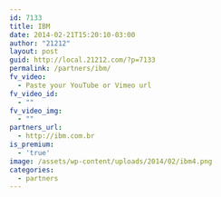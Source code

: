 ```yaml
---
id: 7133
title: IBM
date: 2014-02-21T15:20:10-03:00
author: "21212"
layout: post
guid: http://local.21212.com/?p=7133
permalink: /partners/ibm/
fv_video:
  - Paste your YouTube or Vimeo url
fv_video_id:
  - ""
fv_video_img:
  - ""
partners_url:
  - http://ibm.com.br
is_premium:
  - 'true'
image: /assets/wp-content/uploads/2014/02/ibm4.png
categories:
  - partners
---
```

